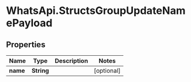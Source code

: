 # WhatsApi.StructsGroupUpdateNamePayload

## Properties

Name | Type | Description | Notes
------------ | ------------- | ------------- | -------------
**name** | **String** |  | [optional] 


